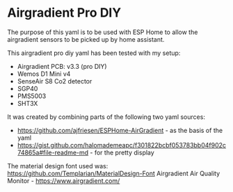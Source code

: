 # Airgradient Pro DIY
The purpose of this yaml is to be used with ESP Home to allow the airgradient sensors to be picked up by home assistant.

This airgradient pro diy yaml has been tested with my setup:
 - Airgradient PCB: v3.3 (pro DIY)
 - Wemos D1 Mini v4
 - SenseAir S8 Co2 detector
 - SGP40
 - PMS5003
 - SHT3X
 
It was created by combining parts of the following two yaml sources:
  - https://github.com/ajfriesen/ESPHome-AirGradient - as the basis of the yaml
  - https://gist.github.com/halomademeapc/f301822bcbf053783bb04f902c74865a#file-readme-md - for the pretty display

The material design font used was: https://github.com/Templarian/MaterialDesign-Font
Airgradient Air Quality Monitor - https://www.airgradient.com/
